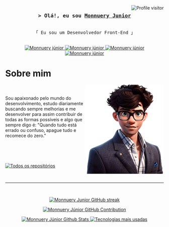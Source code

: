 

<a href="https://komarev.com/ghpvc/?username=santozxy">
  <img align="right" src="https://komarev.com/ghpvc/?username=santozxy&label=Visitantes&color=2D0A9B&style=plastic" alt="Profile visitor" />
</a>

<!-- Intro  -->
<h3 align="center">
        <samp>&gt; Olá!, eu sou
                <b><a target="_blank" href="https://isdeveloper.com.br">Monnuery Junior</a></b>
        </samp>
</h3>

<p align="center"> 
  <samp>
    <br>
    「 Eu sou um Desenvolvedor Front-End</b> 」
    <br>
    <br>
  </samp>
</p>

<p align="center">
 <a href="https://isdeveloper.com.br" target="blank">
  <img src="https://img.shields.io/badge/Website-DC143C?style=for-the-badge&logo=medium&logoColor=white" alt="Monnuery júnior" />
 </a>
 <a href="https://linkedin.com/in/monnueryj" target="_blank">
  <img src="https://img.shields.io/badge/LinkedIn-0077B5?style=for-the-badge&logo=linkedin&logoColor=white" alt="Monnuery júnior"/>
 </a>
 <a href="https://instagram.com/monnueryj" target="_blank">
  <img src="https://img.shields.io/badge/Instagram-fe4164?style=for-the-badge&logo=instagram&logoColor=white" alt="Monnuery júnior" />
 </a> 
 <a href="https://t.me/monnueryjunior" target="_blank">
  <img src="https://img.shields.io/badge/Telegram-2CA5E0?style=for-the-badge&logo=telegram&logoColor=white" alt="Monnuery júnior" />
  </a> 
</p>


<!-- About Section -->
 # Sobre mim
 
<p>
<img align="right" src="me.webp" width="250" alt="Monnuery Júnior"/>
  <br/>
  <br/>
Sou apaixonado pelo mundo do desenvolvimento, estudo diariamente buscando sempre melhorias e me desenvolver para assim contribuir de todas as formas possíveis e algo que sempre digo é: "Quando tudo está errado ou confuso, apague tudo e recomece do zero."
</p>

<br/>
<br/>
<br/>

<p align="left">
  <a href="https://github.com/santozxy?tab=repositories" target="_blank"><img alt="Todos os repositórios" title="Todos os repositórios" src="https://img.shields.io/badge/Repositórios-2962FF?style=for-the-badge&logo=koding&logoColor=white"/></a>
</p>

<br/>
<hr/>
<br/>

<p align="center">
  <a href="https://github.com/santozxy">
    <img src="https://github-readme-streak-stats.herokuapp.com?user=santozxy&theme=radical&locale=pt_BR&border=7F3FBF" alt="Monnuery Junior GitHub streak"/>
  </a>
</p>

<p align="center">
  <a href="https://github.com/santozxy">
    <img src="http://github-profile-summary-cards.vercel.app/api/cards/profile-details?username=santozxy&theme=radical" alt="Monnuery Júnior GitHub Contribution"/>
  </a>
</p>

<p align="center"> 
    <a href="https://github.com/santozxy">
      <img alt="Monnuery Júnior Github Stats" 
        src="https://denvercoder1-github-readme-stats.vercel.app/api?username=santozxy&show_icons=true&count_private=true&theme=radical&border_color=7F3FBF&bg_color=0D1117&title_color=F85D7F&icon_color=F8D866"   
        />
    </a>
  <a href="https://github.com/santozxy">
    <img alt="Tecnologias mais usadas" 
      src="https://denvercoder1-github-readme-stats.vercel.app/api/top-langs/?username=santozxy&langs_count=10&layout=compact&theme=radical&border_color=7F3FBF&bg_color=0D1117&title_color=F85D7F&icon_color=F8D866" 
    />
  </a>
  <br/>
</p>
